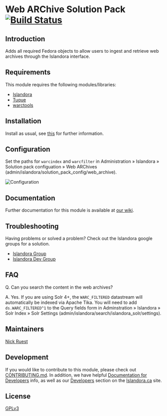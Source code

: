 # Web ARChive Solution Pack [![Build Status](https://travis-ci.org/Islandora/islandora_solution_pack_web_archive.png?branch=7.x)](https://travis-ci.org/Islandora/islandora_solution_pack_web_archive)

## Introduction

Adds all required Fedora objects to allow users to ingest and retrieve web archives through the Islandora interface.

## Requirements

This module requires the following modules/libraries:

* [Islandora](https://github.com/islandora/islandora)
* [Tuque](https://github.com/islandora/tuque)
* [warctools](https://github.com/internetarchive/warctools)

## Installation

Install as usual, see [this](https://drupal.org/documentation/install/modules-themes/modules-7) for further information.

## Configuration

Set the paths for `warcindex` and `warcfilter` in Administration » Islandora » Solution pack configuation » Web ARChives (admin/islandora/solution_pack_config/web_archive).

![Configuration](https://camo.githubusercontent.com/56c6e4c7005e9be0278443296fea27b7f2f929bd/687474703a2f2f692e696d6775722e636f6d2f745037646a466c2e706e67)

## Documentation

Further documentation for this module is available at [our wiki](https://wiki.duraspace.org/display/ISLANDORA/Web+Archive+Solution+Pack).

## Troubleshooting

Having problems or solved a problem? Check out the Islandora google groups for a solution.

* [Islandora Group](https://groups.google.com/forum/?hl=en&fromgroups#!forum/islandora)
* [Islandora Dev Group](https://groups.google.com/forum/?hl=en&fromgroups#!forum/islandora-dev)

## FAQ

Q. Can you search the content in the web archives?

A. Yes. If you are using Solr 4+, the `WARC_FILTERED` datastream will automatically be indexed via Apache Tika. You will need to add `ds.WARC_FILTERED^1` to the Query fields form in Adminstration » Islandora » Solr Index » Solr Settings (admin/islandora/search/islandora_solr/settings).

## Maintainers

[Nick Ruest](https://github.com/ruebot)

## Development

If you would like to contribute to this module, please check out [CONTRIBUTING.md](CONTRIBUTING.md). In addition, we have helpful [Documentation for Developers](https://github.com/Islandora/islandora/wiki#wiki-documentation-for-developers) info, as well as our [Developers](http://islandora.ca/developers) section on the [Islandora.ca](http://islandora.ca) site.

## License

[GPLv3](http://www.gnu.org/licenses/gpl-3.0.txt)
